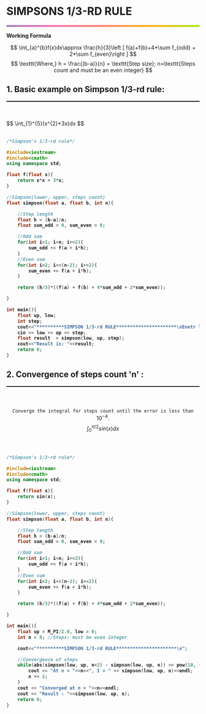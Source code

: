 # SIMPSONS 1/3-RD RULE
<hr style="height: 5px; border: none;background-image: linear-gradient(to right, #a282c6, #f378af, #ff8470, #ffb51a, #a8eb12);">

**Working Formula**

$$ \int_{a}^{b}f(x)dx\approx \frac{h}{3}\left [ f(a)+f(b)+4*\sum f_{odd} + 2*\sum f_{even}\right ] $$
$$ \texttt{Where,} h = \frac{(b-a)}{n} = \texttt{Step size}; n=\texttt{Steps count and must be an even integer} $$

## 1. Basic example on Simpson 1/3-rd rule:
<hr style="height: 2px; border: none; background: black">
<br><br>
$$ \int_{1}^{5}(x^{2}+3x)dx $$
<br><br>

<b>

```c++
/*Simpson's 1/3-rd rule*/

#include<iostream>
#include<cmath>
using namespace std;

float f(float x){
    return x*x + 3*x;
}

//Simpson(lower, upper, steps count)
float simpson(float a, float b, int n){

    //Step length
    float h = (b-a)/n;
    float sum_odd = 0, sum_even = 0;

    //Odd sum
    for(int i=1; i<n; i+=2){
        sum_odd += f(a + i*h);
    }
    //Even sum
    for(int i=2; i<=(n-2); i+=2){
        sum_even += f(a + i*h);
    }

    return (h/3)*((f(a) + f(b) + 4*sum_odd + 2*sum_even));

}

int main(){
    float up, low;
    int step;
    cout<<"**********SIMPSON 1/3-rd RULE**********************\nEnetr lower limit, upper limit and the steps count(even integer): \n";
    cin >> low >> up >> step;
    float result  = simpson(low, up, step);
    cout<<"Result is: "<<result;
    return 0;
}
```
</b>

## 2. Convergence of steps count 'n' :
<hr style="height: 2px; border: none; background: black">

<br><br>
$$ \texttt{Converge the integral for steps count until the error is less than }10^{-4}. $$
$$ \int_{0}^{\pi /2}sin(x)dx $$
<br><br>

<b>

```c++
/*Simpson's 1/3-rd rule*/

#include<iostream>
#include<cmath>
using namespace std;

float f(float x){
    return sin(x);
}

//Simpson(lower, upper, steps count)
float simpson(float a, float b, int n){

    //Step length
    float h = (b-a)/n;
    float sum_odd = 0, sum_even = 0;

    //Odd sum
    for(int i=1; i<n; i+=2){
        sum_odd += f(a + i*h);
    }
    //Even sum
    for(int i=2; i<=(n-2); i+=2){
        sum_even += f(a + i*h);
    }

    return (h/3)*((f(a) + f(b) + 4*sum_odd + 2*sum_even));

}

int main(){
    float up = M_PI/2.0, low = 0;
    int n = 0; //Steps: must be even integer

    cout<<"**********SIMPSON 1/3-rd RULE**********************\n";

    //Convergence of steps
    while(abs(simpson(low, up, n+2) - simpson(low, up, n)) >= pow(10, -5.0)){
        cout << "At n = "<<n<<", I = " << simpson(low, up, n)<<endl;
        n += 2;
    }
    cout << "Converged at n = "<<n<<endl;
    cout << "Result : "<<simpson(low, up, n);
    return 0;
}
```
</b>